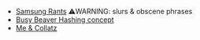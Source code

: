 - [Samsung Rants](Samsung-rants.md) ⚠️WARNING: slurs & obscene phrases
- [Busy Beaver Hashing concept](Busy_Hash.md)
- [Me & Collatz](Collatz.md)
